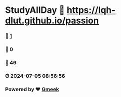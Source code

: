 # StudyAllDay :link: https://lqh-dlut.github.io/passion 
### :page_facing_up: [1](https://lqh-dlut.github.io/passion/tag.html) 
### :speech_balloon: 0 
### :hibiscus: 46 
### :alarm_clock: 2024-07-05 08:56:56 
### Powered by :heart: [Gmeek](https://github.com/Meekdai/Gmeek)
